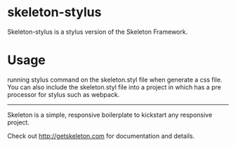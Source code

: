 # skeleton-stylus
Skeleton-stylus is a stylus version of the Skeleton Framework.


# Usage

running stylus command on the skeleton.styl file when generate a css file.
You can also include the skeleton.styl file into a project in which has a pre processor for stylus such as webpack.

-----

Skeleton is a simple, responsive boilerplate to kickstart any responsive project.

Check out <http://getskeleton.com> for documentation and details.
